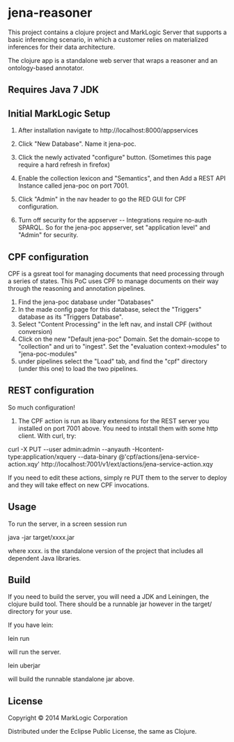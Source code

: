 # jena-reasoner

This project contains a clojure project and MarkLogic Server that supports a basic inferencing scenario, in which a customer relies on materialized inferences for their data architecture.

The clojure app is a standalone web server that wraps a reasoner and an ontology-based annotator.

## Requires Java 7 JDK

## Initial MarkLogic Setup

1. After installation navigate to http://localhost:8000/appservices
2. Click "New Database".  Name it jena-poc.
3. Click the newly activated "configure" button.  (Sometimes this page require a hard refresh in firefox)
4. Enable the collection lexicon and "Semantics", and then Add a REST API Instance called jena-poc on port 7001.
5. Click "Admin" in the nav header to go the RED GUI for CPF configuration.

6. Turn off security for the appserver -- Integrations require no-auth SPARQL.  So for the jena-poc appserver, set "application level" and "Admin" for security.

## CPF configuration
CPF is a gsreat tool for managing documents that need processing through a series of states.  This PoC uses CPF to manage documents on their way through the reasoning and annotation pipelines.

1. Find the jena-poc database under "Databases"
2. In the made config page for this database, select the "Triggers" database as its "Triggers Database".
2. Select "Content Processing" in the left nav, and install CPF (without conversion)
3. Click on the new "Default jena-poc" Domain.  Set the domain-scope to "collection" and uri to "ingest".  Set the "evaluation context->modules" to "jena-poc-modules"
5. under pipelines select the "Load" tab, and find the "cpf" directory (under this one) to load the two pipelines. 

## REST configuration
So much configuration!
1. The CPF action is run as libary extensions for the REST server you installed on port 7001 above.  You need to intstall them with some http client.  With curl, try:

curl -X PUT --user admin:admin --anyauth -Hcontent-type:application/xquery --data-binary @'cpf/actions/jena-service-action.xqy' http://localhost:7001/v1/ext/actions/jena-service-action.xqy

If you need to edit these actions, simply re PUT them to the server to deploy and they will take effect on new CPF invocations.

## Usage

To run the server, in a screen session run

java -jar target/xxxx.jar

where xxxx. is the standalone version of the project that includes all dependent Java libraries.

## Build

If you need to build the server, you will need a JDK and Leiningen, the clojure build tool.  There should be a runnable jar however in the target/ directory for your use.

If you have lein:

lein run

will run the server.  

lein uberjar

will build the runnable standalone jar above.


## License

Copyright © 2014 MarkLogic Corporation

Distributed under the Eclipse Public License, the same as Clojure.
